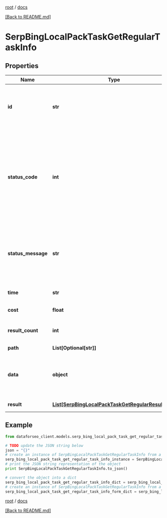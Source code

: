 [root](./../ "root") / [docs](./ "docs")

[[Back to README.md]](./../README.md "[Back to README.md]")

# SerpBingLocalPackTaskGetRegularTaskInfo

## Properties

Name | Type | Description | Notes
------------ | ------------- | ------------- | -------------
**id** | **str** | task identifier unique task identifier in our system in the UUID format | [optional]
**status_code** | **int** | status code of the task generated by DataForSEO, can be within the following range: 10000-60000 you can find the full list of the response codes here | [optional]
**status_message** | **str** | informational message of the task you can find the full list of general informational messages here | [optional]
**time** | **str** | execution time, seconds | [optional]
**cost** | **float** | total tasks cost, USD | [optional]
**result_count** | **int** | number of elements in the result array | [optional]
**path** | **List[Optional[str]]** | URL path | [optional]
**data** | **object** | contains the same parameters that you specified in the POST request | [optional]
**result** | [**List[SerpBingLocalPackTaskGetRegularResultInfo]**](SerpBingLocalPackTaskGetRegularResultInfo.md) | array of results | [optional]

## Example

```python
from dataforseo_client.models.serp_bing_local_pack_task_get_regular_task_info import SerpBingLocalPackTaskGetRegularTaskInfo

# TODO update the JSON string below
json = "{}"
# create an instance of SerpBingLocalPackTaskGetRegularTaskInfo from a JSON string
serp_bing_local_pack_task_get_regular_task_info_instance = SerpBingLocalPackTaskGetRegularTaskInfo.from_json(json)
# print the JSON string representation of the object
print SerpBingLocalPackTaskGetRegularTaskInfo.to_json()

# convert the object into a dict
serp_bing_local_pack_task_get_regular_task_info_dict = serp_bing_local_pack_task_get_regular_task_info_instance.to_dict()
# create an instance of SerpBingLocalPackTaskGetRegularTaskInfo from a dict
serp_bing_local_pack_task_get_regular_task_info_form_dict = serp_bing_local_pack_task_get_regular_task_info.from_dict(serp_bing_local_pack_task_get_regular_task_info_dict)
```

  

[root](./../ "root") / [docs](./ "docs")

[[Back to README.md]](./../README.md "[Back to README.md]")